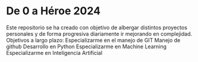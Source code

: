 # De 0 a Héroe 2024
Este repositorio se ha creado con objetivo de albergar distintos proyectos personales y de forma progresiva diariamente ir mejorando en complejidad.
Objetivos a largo plazo:
Especializarme en el manejo de GIT
Manejo de github
Desarrollo en Python
Especializarme en Machine Learning
Especializarme en Inteligencia Artificial
